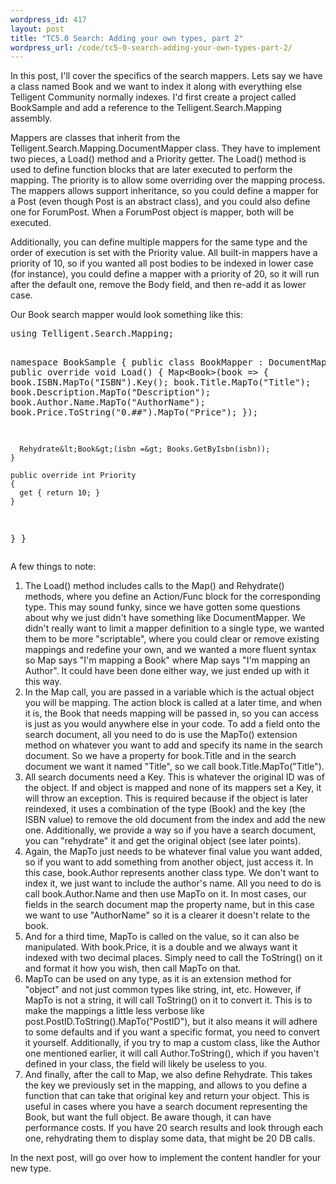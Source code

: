 ```yaml
--- 
wordpress_id: 417
layout: post
title: "TC5.0 Search: Adding your own types, part 2"
wordpress_url: /code/tc5-0-search-adding-your-own-types-part-2/
---
```


<p>In this post, I'll cover the specifics of the search mappers.  Lets say we have a class named Book and we want to index it along with everything else Telligent Community normally indexes.  I'd first create a project called BookSample and add a reference to the Telligent.Search.Mapping assembly.</p>
<p>Mappers are classes that inherit from the Telligent.Search.Mapping.DocumentMapper class.  They have to implement two pieces, a Load() method and a Priority getter.  The Load() method is used to define function blocks that are later executed to perform the mapping.  The priority is to allow some overriding over the mapping process.  The mappers allows support inheritance, so you could define a mapper for a Post (even though Post is an abstract class), and you could also define one for ForumPost.  When a ForumPost object is mapper, both will be executed.</p>
<p>Additionally, you can define multiple mappers for the same type and the order of execution is set with the Priority value.  All built-in mappers have a priority of 10, so if you wanted all post bodies to be indexed in lower case (for instance), you could define a mapper with a priority of 20, so it will run after the default one, remove the Body field, and then re-add it as lower case.</p>
<p>Our Book search mapper would look something like this:</p>
<pre class="brush: c-sharp;">
using Telligent.Search.Mapping;

namespace BookSample
{
  public class BookMapper : DocumentMapper
  {
    public override void Load()
    {
      Map&lt;Book&gt;(book =&gt;
        {
          book.ISBN.MapTo(&quot;ISBN&quot;).Key();
          book.Title.MapTo(&quot;Title&quot;);
          book.Description.MapTo(&quot;Description&quot;);
          book.Author.Name.MapTo(&quot;AuthorName&quot;);
          book.Price.ToString(&quot;0.##&quot;).MapTo(&quot;Price&quot;);
        });

      Rehydrate&lt;Book&gt;(isbn =&gt; Books.GetByIsbn(isbn));
    }

    public override int Priority
    {
      get { return 10; }
    }
  }
}</pre>
<p>A few things to note:</p>
<ol>
    <li>The Load() method includes calls to the Map<t>() and Rehydrate<t>() methods, where you define an Action/Func block for the corresponding type.  This may sound funky, since we have gotten some questions about why we just didn't have something like DocumentMapper<t>.  We didn't really want to limit a mapper definition to a single type, we wanted them to be more &quot;scriptable&quot;, where you could clear or remove existing mappings and redefine your own, and we wanted a more fluent syntax so Map<book> says &quot;I'm mapping a Book&quot; where Map<author> says &quot;I'm mapping an Author&quot;.  It could have been done either way, we just ended up with it this way.</author></book></t></t></t></li>
    <li>In the Map call, you are passed in a variable which is the actual object you will be mapping.  The action block is called at a later time, and when it is, the Book that needs mapping will be passed in, so you can access is just as you would anywhere else in your code.  To add a field onto the search document, all you need to do is use the MapTo() extension method on whatever you want to add and specify its name in the search document.  So we have a property for book.Title and in the search document we want it named &quot;Title&quot;, so we call book.Title.MapTo(&quot;Title&quot;).</li>
    <li>All search documents need a Key.  This is whatever the original ID was of the object.  If and object is mapped and none of its mappers set a Key, it will throw an exception.  This is required because if the object is later reindexed, it uses a combination of the type (Book) and the key (the ISBN value) to remove the old document from the index and add the new one.  Additionally, we provide a way so if you have a search document, you can &quot;rehydrate&quot; it and get the original object (see later points).</li>
    <li>Again, the MapTo just needs to be whatever final value you want added, so if you want to add something from another object, just access it.  In this case, book.Author represents another class type.  We don't want to index it, we just want to include the author's name.  All you need to do is call book.Author.Name and then use MapTo on it.  In most cases, our fields in the search document map the property name, but in this case we want to use &quot;AuthorName&quot; so it is a clearer it doesn't relate to the book.</li>
    <li>And for a third time, MapTo is called on the value, so it can also be manipulated.  With book.Price, it is a double and we always want it indexed with two decimal places.  Simply need to call the ToString() on it and format it how you wish, then call MapTo on that.</li>
    <li>MapTo can be used on any type, as it is an extension method for &quot;object&quot; and not just common types like string, int, etc.  However, if MapTo is not a string, it will call ToString() on it to convert it.  This is to make the mappings a little less verbose like post.PostID.ToString().MapTo(&quot;PostID&quot;), but it also means it will adhere to some defaults and if you want a specific format, you need to convert it yourself.  Additionally, if you try to map a custom class, like the Author one mentioned earlier, it will call Author.ToString(), which if you haven't defined in your class, the field will likely be useless to you.</li>
    <li>And finally, after the call to Map<book>, we also define Rehydrate<book>.  This takes the key we previously set in the mapping, and allows to you define a function that can take that original key and return your object.  This is useful in cases where you have a search document representing the Book, but want the full object.  Be aware though, it can have performance costs.  If you have 20 search results and look through each one, rehydrating them to display some data, that might be 20 DB calls.</book></book></li>
</ol>
<p>In the next post, will go over how to implement the content handler for your new type.</p>
         

